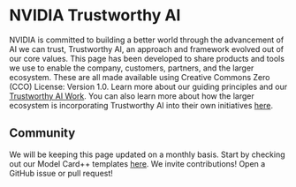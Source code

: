 # NVIDIA Trustworthy AI

NVIDIA is committed to building a better world through the advancement of AI we can trust, Trustworthy AI, an approach and framework evolved out of our core values.  This page has been developed to share products and tools we use to enable the company, customers, partners, and the larger ecosystem.  These are all made available using Creative Commons Zero (CCO) License: Version 1.0.  Learn more about our guiding principles and our [Trustworthy AI Work](https://www.nvidia.com/en-us/ai-data-science/trustworthy-ai/).  You can also learn more about how the larger ecosystem is incorporating Trustworthy AI into their own initiatives [here](https://www.nvidia.com/gtc/session-catalog/?search=S62411%2C%20S62221%2C%20S62594%2C%20S62292%2C%20S62300#/&ncid=no-ncid).

## Community
We will be keeping this page updated on a monthly basis.  Start by checking out our Model Card++ templates [here](https://github.com/NVIDIA/Trustworthy-AI/tree/main/Model%20Card%2B%2B%20Templates).  We invite contributions! Open a GitHub issue or pull request!
